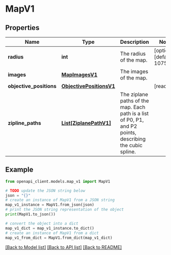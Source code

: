# MapV1


## Properties

Name | Type | Description | Notes
------------ | ------------- | ------------- | -------------
**radius** | **int** | The radius of the map. | [optional] [default to 10752]
**images** | [**MapImagesV1**](MapImagesV1.md) | The images of the map. | 
**objective_positions** | [**ObjectivePositionsV1**](ObjectivePositionsV1.md) |  | [readonly] 
**zipline_paths** | [**List[ZiplanePathV1]**](ZiplanePathV1.md) | The ziplane paths of the map. Each path is a list of P0, P1, and P2 points, describing the cubic spline. | 

## Example

```python
from openapi_client.models.map_v1 import MapV1

# TODO update the JSON string below
json = "{}"
# create an instance of MapV1 from a JSON string
map_v1_instance = MapV1.from_json(json)
# print the JSON string representation of the object
print(MapV1.to_json())

# convert the object into a dict
map_v1_dict = map_v1_instance.to_dict()
# create an instance of MapV1 from a dict
map_v1_from_dict = MapV1.from_dict(map_v1_dict)
```
[[Back to Model list]](../README.md#documentation-for-models) [[Back to API list]](../README.md#documentation-for-api-endpoints) [[Back to README]](../README.md)


